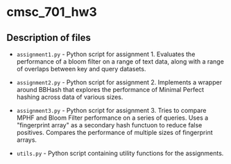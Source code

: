 # cmsc_701_hw3

## Description of files 

* ```assignment1.py``` - Python script for assignment 1. Evaluates the performance of a bloom filter on a range of text data, along with a range of overlaps between key and query datasets. 

* ```assignment2.py``` - Python script for assignment 2. Implements a wrapper around BBHash that explores the performance of Minimal Perfect hashing across data of various sizes.

* ```assignment3.py``` - Python script for assignment 3. Tries to compare MPHF and Bloom Filter performance on a series of queries. Uses a "fingerprint array" as a secondary hash functuon to reduce false positives. Compares the performance of multiple sizes of fingerprint arrays. 

* ```utils.py``` - Python script containing utility functions for the assignments.

